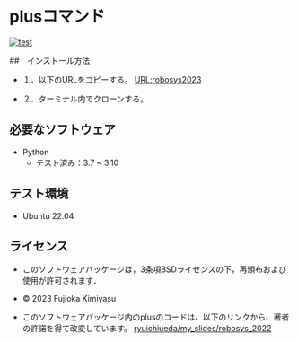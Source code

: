 # plusコマンド
[![test](https://github.com/Siromi463/robosys2023/actions/workflows/test.yml/badge.svg)](https://github.com/Siromi463/robosys2023/actions/workflows/test.yml)





##　インストール方法
* １．以下のURLをコピーする。
	[URL:robosys2023](git@github.com:Siromi463/robosys2023.git)
        
* ２．ターミナル内でクローンする。






## 必要なソフトウェア
* Python
  * テスト済み：3.7 ~ 3.10

## テスト環境
* Ubuntu 22.04


## ライセンス

* このソフトウェアパッケージは，3条項BSDライセンスの下，再頒布および使用が許可されます．
* © 2023 Fujioka Kimiyasu


* このソフトウェアパッケージ内のplusのコードは、以下のリンクから、著者の許諾を得て改変しています。
	[ryuichiueda/my_slides/robosys_2022](https://github.com/ryuichiueda/my_slides/tree/master/robosys_2022)

